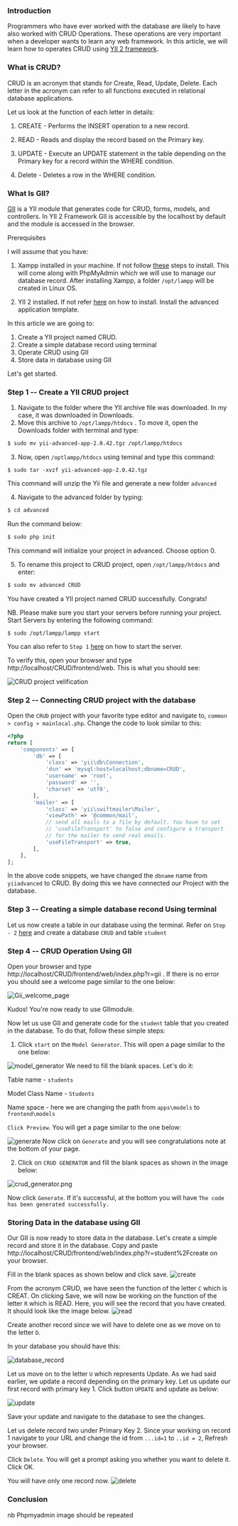 ### Introduction
Programmers who have ever worked with the database are likely to have also worked with CRUD Operations. These operations are very important when a developer wants to learn any web framework. In this article, we will learn how to operates CRUD using [YII 2 framework]().

### What is CRUD?
CRUD is an acronym that stands for Create, Read, Update, Delete. Each letter in the acronym can refer to all functions executed in relational database applications.

Let us look at the function of each letter in details:

1. CREATE - Performs the INSERT operation to a new record.

2. READ - Reads and display the record based on the Primary key.

3. UPDATE - Execute an UPDATE statement in the table depending on the Primary key for a record within the WHERE condition.

4. Delete - Deletes a row in the WHERE condition.

### What Is GII?

[GII]() is a YII module that generates code for CRUD, forms, models, and controllers. In YII 2 Framework GII is accessible by the localhost by default and the module is accessed in the browser.

Prerequisites

I will assume that you have:

1. Xampp installed in your machine. If not follow [these](https://www.section.io/engineering-education/maria-data-base/) steps to install. This will come along with PhpMyAdmin which we will use to manage our database record.
After installing Xampp, a folder `/opt/lampp` will be created in Linux OS.

2. YII 2 installed. If not refer [here](https://www.section.io/engineering-education/php-yii2-framework/) on how to install. Install the advanced application template.

In this article we are going to:

1. Create a YII project named CRUD. 
2. Create a simple database record using terminal 
3. Operate CRUD using GII
4. Store data in database using GII

Let's get started.

### Step 1 -- Create a YII CRUD project

1. Navigate to the folder where the YII archive file was downloaded. In my case, it was downloaded in Downloads.  
2. Move this archive to `/opt/lampp/htdocs` . To move it, open the Downloads folder with terminal and type:

```bash
$ sudo mv yii-advanced-app-2.0.42.tgz /opt/lampp/htdocs
```

3. Now, open `/optlampp/htdocs` using teminal and type this command:
```
$ sudo tar -xvzf yii-advanced-app-2.0.42.tgz
```
This command will unzip the Yii file and generate a new  folder `advanced`

4. Navigate to the advanced folder by typing:

```bash
$ cd advanced
```
Run the command below:

```bash
$ sudo php init
```
This command will initialize your project in advanced. Choose option 0.

5. To rename this project to CRUD project, open `/opt/lampp/htdocs` and enter:
```bash
$ sudo mv advanced CRUD
```

You have created a YII project named CRUD successfully. Congrats!

NB. Please make sure you start your servers before running your project. Start Servers by entering the following command:
```
$ sudo /opt/lampp/lampp start
```
You can also refer to `Step 1` [here](https://www.section.io/engineering-education/maria-data-base/) on how to start the server.

To verify this, open your browser and type http://localhost/CRUD/frontend/web. This is what you should see:

![CRUD project velification](CRUD_project_velification.png)

### Step 2 -- Connecting CRUD project with the database

Open the `CRUD` project with your favorite type editor and navigate to, `common > config > mainlocal.php`. Change the code to look similar to this:
```php
<?php
return [
    'components' => [
        'db' => [
            'class' => 'yii\db\Connection',
            'dsn' => 'mysql:host=localhost;dbname=CRUD',
            'username' => 'root',
            'password' => '',
            'charset' => 'utf8',
        ],
        'mailer' => [
            'class' => 'yii\swiftmailer\Mailer',
            'viewPath' => '@common/mail',
            // send all mails to a file by default. You have to set
            // 'useFileTransport' to false and configure a transport
            // for the mailer to send real emails.
            'useFileTransport' => true,
        ],
    ],
];

```
In the above code snippets, we have changed the `dbname` name from ``yiiadvanced`` to CRUD. By doing this we have connected our Project with the database.

### Step 3 -- Creating a simple database recond Using terminal

Let us now create a table in our database using the terminal. Refer on  `Step - 2` [here](https://www.section.io/engineering-education/maria-data-base/) and create a database `CRUD`  and table `student`

### Step 4 -- CRUD Operation Using GII
Open your browser and type http://localhost/CRUD/frontend/web/index.php?r=gii . If there is no error you should see a welcome page similar to the one below:

![Gii_welcome_page](Gii_welcome_page.png)

Kudos! You're now ready to use GIImodule.

Now let us use GII and generate code for the `student` table that you created in the database. To do that, follow these simple steps:

1. Click `start` on the `Model Generator`. This will open a page similar to the one below:

![model_generator](model_generator.png)
We need to fill the blank spaces. Let's do it:

Table name - `students`

Model Class Name - `Students`

Name space - here we are changing the path from `apps\models` to `frontend\models`

`Click Preview`. You will get a page similar to the one below:

![generate](generate.png)
Now click on `Generate` and you will see  congratulations note at the bottom of your page.

2. Click on `CRUD GENERATOR` and fill the blank spaces as shown in the image below:

![crud_generator.png](crud_generator.png)


Now click `Generate`. If it's successful, at the bottom you will have `The code has been generated successfully.`

### Storing Data in the database using GII

Our GII is now ready to store data in the database. Let's create a simple record and store it in the database. Copy and paste http://localhost/CRUD/frontend/web/index.php?r=student%2Fcreate on your browser.

Fill in the blank spaces as shown below and click save.
![create](create.png)

From the acronym CRUD, we have seen the function of the letter `C` which is CREAT. On clicking Save, we will now be working on the function of the letter `R` which is READ. Here, you will see the record that you have created. It should look like the image below.
![read](read.png)

Create another record since we will have to delete one as we move on to the letter `D`.

In your database you should have this:

![database_record](database_record.png)

Let us move on to the letter `U` which represents Update. As we had said earlier, we update a record depending on the primary key. Let us update our first record with primary key 1. Click  button `UPDATE` and update as below:

![update](update.png)

Save your update and navigate to the database to see the changes.

Let us delete record two under Primary Key 2. Since your working on record 1 navigate to your URL and change the id from `...id=1` to `..id = 2`, Refresh your browser.

Click `Delete`. You will get a prompt asking you whether you want to delete it. Click OK.

You will have only one record now.
![delete](delete.png)


### Conclusion

 nb Phpmyadmin image should be repeated
